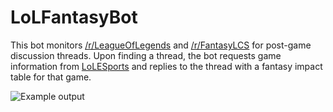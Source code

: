 LoLFantasyBot
=============

This bot monitors [/r/LeagueOfLegends](http://www.reddit.com/r/leagueoflegends) and [/r/FantasyLCS](http://www.reddit.com/r/FantasyLCS) for post-game discussion threads.  Upon finding a thread, the bot requests game information from [LoLESports](http://www.lolesports.com/) and replies to the thread with a fantasy impact table for that game.

![Example output](http://i.imgur.com/wqBSEwn.png)

